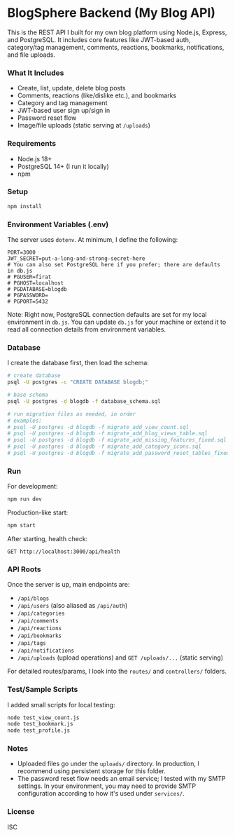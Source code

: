 # BlogSphere Backend (My Blog API)

This is the REST API I built for my own blog platform using Node.js, Express, and PostgreSQL. It includes core features like JWT-based auth, category/tag management, comments, reactions, bookmarks, notifications, and file uploads.

### What It Includes
- Create, list, update, delete blog posts
- Comments, reactions (like/dislike etc.), and bookmarks
- Category and tag management
- JWT-based user sign up/sign in
- Password reset flow
- Image/file uploads (static serving at `/uploads`)

### Requirements
- Node.js 18+
- PostgreSQL 14+ (I run it locally)
- npm

### Setup
```bash
npm install
```

### Environment Variables (.env)
The server uses `dotenv`. At minimum, I define the following:
```env
PORT=3000
JWT_SECRET=put-a-long-and-strong-secret-here
# You can also set PostgreSQL here if you prefer; there are defaults in db.js
# PGUSER=firat
# PGHOST=localhost
# PGDATABASE=blogdb
# PGPASSWORD=
# PGPORT=5432
```

Note: Right now, PostgreSQL connection defaults are set for my local environment in `db.js`. You can update `db.js` for your machine or extend it to read all connection details from environment variables.

### Database
I create the database first, then load the schema:
```bash
# create database
psql -U postgres -c "CREATE DATABASE blogdb;"

# base schema
psql -U postgres -d blogdb -f database_schema.sql

# run migration files as needed, in order
# examples:
# psql -U postgres -d blogdb -f migrate_add_view_count.sql
# psql -U postgres -d blogdb -f migrate_add_blog_views_table.sql
# psql -U postgres -d blogdb -f migrate_add_missing_features_fixed.sql
# psql -U postgres -d blogdb -f migrate_add_category_icons.sql
# psql -U postgres -d blogdb -f migrate_add_password_reset_tables_fixed.sql
```

### Run
For development:
```bash
npm run dev
```
Production-like start:
```bash
npm start
```
After starting, health check:
```text
GET http://localhost:3000/api/health
```

### API Roots
Once the server is up, main endpoints are:
- `/api/blogs`
- `/api/users` (also aliased as `/api/auth`)
- `/api/categories`
- `/api/comments`
- `/api/reactions`
- `/api/bookmarks`
- `/api/tags`
- `/api/notifications`
- `/api/uploads` (upload operations) and `GET /uploads/...` (static serving)

For detailed routes/params, I look into the `routes/` and `controllers/` folders.

### Test/Sample Scripts
I added small scripts for local testing:
```bash
node test_view_count.js
node test_bookmark.js
node test_profile.js
```

### Notes
- Uploaded files go under the `uploads/` directory. In production, I recommend using persistent storage for this folder.
- The password reset flow needs an email service; I tested with my SMTP settings. In your environment, you may need to provide SMTP configuration according to how it's used under `services/`.

### License
ISC
